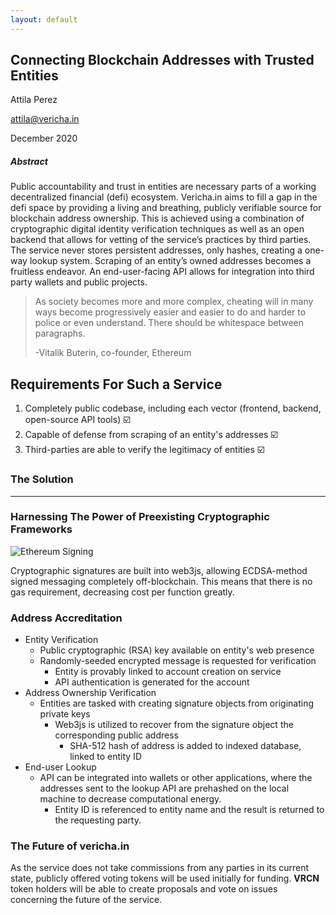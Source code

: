 ```yaml
---
layout: default
---
```


## Connecting Blockchain Addresses with Trusted Entities

Attila Perez

[attila@vericha.in](mailto:attila@vericha.in)

December 2020

##### Abstract

Public accountability and trust in entities are necessary parts of a working decentralized financial (defi) ecosystem. Vericha.in aims to fill a gap in the defi space by providing a living and breathing, publicly verifiable source for blockchain address ownership. This is achieved using a combination of cryptographic digital identity verification techniques as well as an open backend that allows for vetting of the service’s practices by third parties. The service never stores persistent addresses, only hashes, creating a one-way lookup system. Scraping of an entity’s owned addresses becomes a fruitless endeavor. An end-user-facing API allows for integration into third party wallets and public projects.


>As society becomes more and more complex, cheating will in many ways become progressively easier and easier to do and harder to police or even understand.
There should be whitespace between paragraphs. 
>
>	-Vitalik Buterin, co-founder, Ethereum


## Requirements For Such a Service

1.  Completely public codebase, including each vector (frontend, backend, open-source API tools) ☑️
2.  Capable of defense from scraping of an entity's addresses ☑️
3.  Third-parties are able to verify the legitimacy of entities ☑️


### The Solution

* * *

### Harnessing The Power of Preexisting Cryptographic Frameworks

![Ethereum Signing](https://vericha.in/assets/images/signatures1.png)

Cryptographic signatures are built into web3js, allowing ECDSA-method signed messaging completely off-blockchain. This means that there is no gas requirement, decreasing cost per function greatly. 




### Address Accreditation

- Entity Verification
  - Public cryptographic (RSA) key available on entity's web presence
  - Randomly-seeded encrypted message is requested for verification 
    - Entity is provably linked to account creation on service
    - API authentication is generated for the account
- Address Ownership Verification
  - Entities are tasked with creating signature objects from originating private keys
  	- Web3js is utilized to recover from the signature object the corresponding public address
  		- SHA-512 hash of address is added to indexed database, linked to entity ID
- End-user Lookup
  - API can be integrated into wallets or other applications, where the addresses sent to the lookup API are prehashed on the local machine to decrease computational energy.
  	- Entity ID is referenced to entity name and the result is returned to the requesting party.

### The Future of vericha.in

As the service does not take commissions from any parties in its current state, publicly offered voting tokens will be used initially for funding. **VRCN** token holders will be able to create proposals and vote on issues concerning the future of the service.